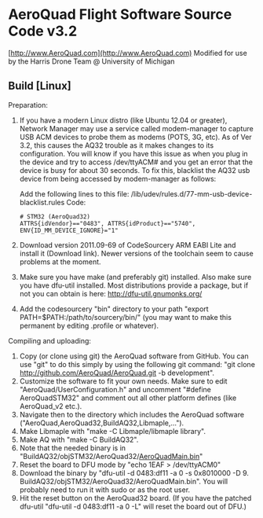 AeroQuad Flight Software Source Code v3.2
========================================
[http://www.AeroQuad.com](http://www.AeroQuad.com)
Modified for use by the Harris Drone Team @ University of Michigan

Build [Linux]
-----------------------------------------
Preparation:

1. If you have a modern Linux distro (like Ubuntu 12.04 or greater), Network Manager may use a service called modem-manager to capture USB ACM devices to probe them as modems (POTS, 3G, etc). As of Ver 3.2, this causes the AQ32 trouble as it makes changes to its configuration. You will know if you have this issue as when you plug in the device and try to access /dev/ttyACM# and you get an error that the device is busy for about 30 seconds. To fix this, blacklist the AQ32 usb device from being accessed by modem-manager as follows:

    Add the following lines to this file: /lib/udev/rules.d/77-mm-usb-device-blacklist.rules
    Code:
    ```
    # STM32 (AeroQuad32)
    ATTRS{idVendor}=="0483", ATTRS{idProduct}=="5740", ENV{ID_MM_DEVICE_IGNORE}="1"
    ```

2. Download version 2011.09-69 of CodeSourcery ARM EABI Lite and install it (Download link). Newer versions of the toolchain seem to cause problems at the moment.
3. Make sure you have make (and preferably git) installed. Also make sure you have dfu-util installed. Most distributions provide a package, but if not you can obtain is here: http://dfu-util.gnumonks.org/
4. Add the codesourcery "bin" directory to your path "export PATH=$PATH:/path/to/sourcery/bin/" (you may want to make this permanent by editing .profile or whatever).


Compiling and uploading:

1. Copy (or clone using git) the AeroQuad software from GitHub.
You can use "git" to do this simply by using the following git command: "git clone http://github.com/AeroQuad/AeroQuad.git -b development".
2. Customize the software to fit your own needs. Make sure to edit "AeroQuad/UserConfiguration.h" and uncomment "#define AeroQuadSTM32" and comment out all other platform defines (like AeroQuad_v2 etc.).
3. Navigate then to the directory which includes the AeroQuad software ("AeroQuad,AeroQuad32,BuildAQ32,Libmaple,...").
4. Make Libmaple with "make -C Libmaple/libmaple library".
5. Make AQ with "make -C BuildAQ32".
6. Note that the needed binary is in "BuildAQ32/objSTM32/AeroQuad32/[AeroQuadMain.bin](BuildAQ32/objSTM32/AeroQuad32/AeroQuadMain.bin?raw=true)"
7. Reset the board to DFU mode by "echo 1EAF > /dev/ttyACM0"
8. Download the binary by "dfu-util -d 0483:df11 -a 0 -s 0x8010000 -D 9. BuildAQ32/objSTM32/AeroQuad32/AeroQuadMain.bin". You will probably need to run it with sudo or as the root user.
9. Hit the reset button on the AeroQuad32 board. (If you have the patched dfu-util "dfu-util -d 0483:df11 -a 0 -L" will reset the board out of DFU.)
